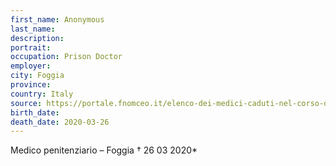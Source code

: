 ```yaml
---
first_name: Anonymous
last_name: 
description: 
portrait: 
occupation: Prison Doctor
employer: 
city: Foggia
province: 
country: Italy
source: https://portale.fnomceo.it/elenco-dei-medici-caduti-nel-corso-dellepidemia-di-covid-19/
birth_date: 
death_date: 2020-03-26
---
```


Medico penitenziario – Foggia † 26 03 2020*